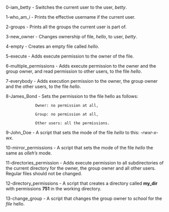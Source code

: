 0-iam_betty - Switches the current user to the user, _betty_.

1-who_am_i - Prints the effective username if the current user.

2-groups - Prints all the groups the current user is part of.

3-new_owner - Changes ownership of file, _hello_, to user, _betty_.

4-empty - Creates an empty file called _hello_.

5-execute - Adds execute permission to the owner of the file.

6-multiple_permissions - Adds execute permission to the owner and the group owner, and read permission to other users, to the file _hello_.

7-everybody - Adds execution permission to the owner, the group owner and the other users, to the file _hello_.

8-James_Bond - Sets the permission to the file hello as follows:

                 Owner: no permission at all,
                 
                 Group: no permission at all,
                 
                 Other users: all the permissions.
                 
9-John_Doe - A script that sets the mode of the file _hello_ to this: _-rwxr-x-wx_.

10-mirror_permissions - A script that sets the mode of the file _hello_ the same as _olleh’s_ mode.

11-directories_permission - Adds execute permission to all subdirectories of the current directory for the owner, the group owner and all other users. Regular files should not be changed.

12-directory_permissions - A script that creates a directory called __my_dir__ with permissions __751__ in the working directory.

13-change_group - A script that changes the group owner to _school_ for the _file_ hello.


